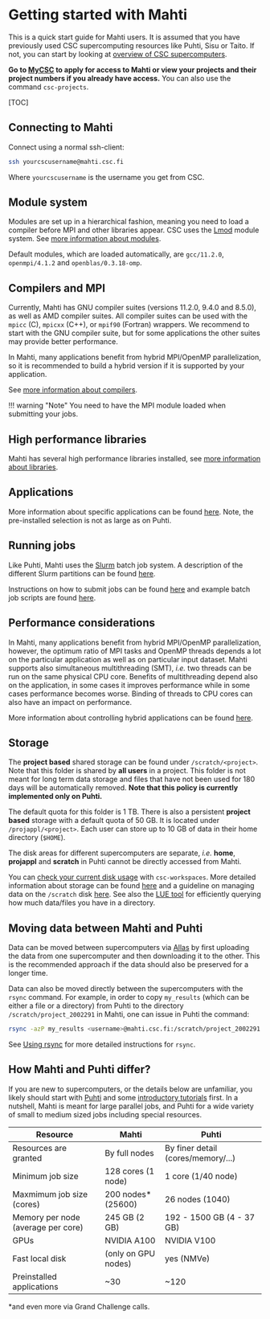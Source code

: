 # Getting started with Mahti

This is a quick start guide for Mahti users. It is assumed that you
have previously used CSC supercomputing resources like Puhti, Sisu
or Taito. If not, you can start by looking at [overview of CSC
supercomputers](../../computing/overview.md).

**Go to [MyCSC](https://my.csc.fi) to apply for access to Mahti or
view your projects and their project numbers if you already have
access.** You can also use the command `csc-projects`.

[TOC]

## Connecting to Mahti

Connect using a normal ssh-client:

```bash
ssh yourcscusername@mahti.csc.fi
```

Where `yourcscusername` is the username you get from CSC.

## Module system

Modules are set up in a hierarchical fashion, meaning you need to load
a compiler before MPI and other libraries appear. CSC uses the
[Lmod](https://lmod.readthedocs.io) module system. See [more information
about modules](../../computing/modules.md).

Default modules, which are loaded automatically, are `gcc/11.2.0`,
`openmpi/4.1.2` and `openblas/0.3.18-omp`.

## Compilers and MPI

Currently, Mahti has GNU compiler suites (versions 11.2.0, 9.4.0 and 8.5.0),
as well as AMD compiler suites. All compiler suites can be used with the
`mpicc` (C), `mpicxx` (C++), or `mpif90` (Fortran) wrappers. We recommend
to start with the GNU compiler suite, but for some applications the other
suites may provide better performance.

In Mahti, many applications benefit from hybrid MPI/OpenMP
parallelization, so it is recommended to build a hybrid version if it
is supported by your application.

See [more information about compilers](../../computing/compiling-mahti.md).

!!! warning "Note"
    You need to have the MPI module loaded when submitting your jobs.

## High performance libraries

Mahti has several high performance libraries installed, see [more
information about libraries](../../computing/hpc-libraries.md).

## Applications

More information about specific applications can be found [here](../../apps/index.md).
Note, the pre-installed selection is not as large as on Puhti.

## Running jobs

Like Puhti, Mahti uses the [Slurm](https://slurm.schedmd.com/documentation.html)
batch job system. A description of the different Slurm partitions can
be found [here](../../computing/running/batch-job-partitions.md).

Instructions on how to submit jobs can be found [here](../../computing/running/creating-job-scripts-mahti.md)
and example batch job scripts are found [here](../../computing/running/example-job-scripts-mahti.md).

## Performance considerations

In Mahti, many applications benefit from hybrid MPI/OpenMP parallelization,
however, the optimum ratio of MPI tasks and OpenMP threads depends a lot
on the particular application as well as on particular input dataset. Mahti
supports also simultaneous multithreading (SMT), *i.e.* two threads can be run
on the same physical CPU core. Benefits of multithreading depend also on the
application, in some cases it improves performance while in some cases
performance becomes worse. Binding of threads to CPU cores can also have
an impact on performance.

More information about controlling hybrid applications can be found
[here](../../computing/running/performance-checklist.md#hybrid-parallelization-in-mahti).

## Storage

The **project based** shared storage can be found under
`/scratch/<project>`.  Note that this folder is shared by **all
users** in a project. This folder is not meant for long term data
storage and files that have not been used for 180 days will be
automatically removed. **Note that this policy is currently implemented
only on Puhti.**

The default quota for this folder is 1 TB. There is also a persistent
**project based** storage with a default quota of 50 GB. It is located
under `/projappl/<project>`. Each user can store up to 10 GB of data in
their home directory (`$HOME`).

The disk areas for different supercomputers are separate, *i.e.*
**home**, **projappl** and **scratch** in Puhti cannot be directly
accessed from Mahti.

You can [check your current disk usage](../faq/disk-quota-exceeded.md) with
`csc-workspaces`. More detailed information about storage can be found
[here](../../computing/disk.md) and a guideline on managing data on the
`/scratch` disk [here](clean-up-data.md). See also the [LUE tool](lue.md)
for efficiently querying how much data/files you have in a directory.

## Moving data between Mahti and Puhti

Data can be moved between supercomputers via [Allas](../../data/Allas/index.md)
by first uploading the data from one supercomputer and then downloading it to
the other. This is the recommended approach if the data should also be preserved
for a longer time.

Data can also be moved directly between the supercomputers with the `rsync`
command. For example, in order to copy `my_results` (which can be either a
file or a directory) from Puhti to the directory `/scratch/project_2002291`
in Mahti, one can issue in Puhti the command:

```bash
rsync -azP my_results <username>@mahti.csc.fi:/scratch/project_2002291
```

See [Using rsync](../../data/moving/rsync.md) for more detailed instructions
for `rsync`.

## How Mahti and Puhti differ?

If you are new to supercomputers, or the details below are unfamiliar, you
likely should start with [Puhti](puhti_quick.md) and some [introductory
tutorials](env-guide/index.md) first. In a nutshell, Mahti is meant for
large parallel jobs, and Puhti for a wide variety of small to medium sized
jobs including special resources.

| Resource                           | Mahti                 | Puhti                              |
|------------------------------------|-----------------------|------------------------------------|
| Resources are granted              | By full nodes         | By finer detail (cores/memory/...) |
| Minimum job size                   | 128 cores (1 node)    | 1 core (1/40 node)                 |
| Maxmimum job size (cores)          | 200 nodes* (25600)    | 26 nodes (1040)                    |
| Memory per node (average per core) | 245 GB (2 GB)         | 192 - 1500 GB (4 - 37 GB)          |
| GPUs                               | NVIDIA A100           | NVIDIA V100                        |
| Fast local disk                    | (only on GPU nodes)   | yes (NMVe)                         |
| Preinstalled applications          | ~30                   | ~120                               |

*and even more via Grand Challenge calls.
